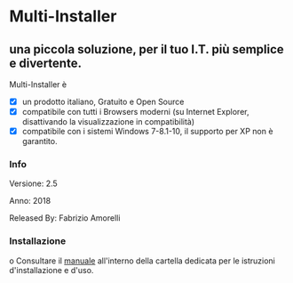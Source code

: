 # Multi-Installer
## una piccola soluzione, per il tuo I.T. più semplice e divertente.

Multi-Installer è 

- [x] un prodotto italiano, Gratuito e Open Source
- [x] compatibile con tutti i Browsers moderni (su Internet Explorer, disattivando la visualizzazione in compatibilità)
- [x] compatibile con i sistemi Windows 7-8.1-10, il supporto per XP non è garantito.

### Info

Versione: 2.5

Anno: 2018 

Released By: Fabrizio Amorelli

### Installazione
o
Consultare il [manuale](manuali/Installazione_Configurazione_Multinstaller.txt) all'interno della cartella dedicata per le istruzioni d'installazione e d'uso.

